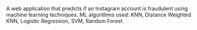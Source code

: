 A web application that predicts if an Instagram account is fraudulent using machine learning techniques. ML algorithms used: KNN, Distance Weighted KNN, Logistic Regression, SVM, Random Forest.
